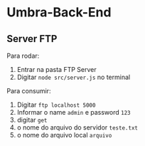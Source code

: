 # Umbra-Back-End

## Server FTP

Para rodar: 

1. Entrar na pasta FTP Server
2. Digitar ```node src/server.js``` no terminal

Para consumir:

1. Digitar ```ftp localhost 5000```
2. Informar o name ```admin``` e password ```123```
3. digitar ```get```
4. o nome do arquivo do servidor ```teste.txt```
5. o nome do arquivo local ```arquivo```